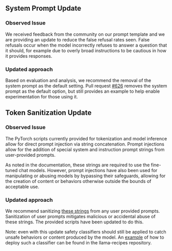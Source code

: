 ## System Prompt Update

### Observed Issue
We received feedback from the community on our prompt template and we are providing an update to reduce the false refusal rates seen. False refusals occur when the model incorrectly refuses to answer a question that it should, for example due to overly broad instructions to be cautious in how it provides responses.

### Updated approach
Based on evaluation and analysis, we recommend the removal of the system prompt as the default setting.  Pull request [#626](https://github.com/facebookresearch/llama/pull/626) removes the system prompt as the default option, but still provides an example to help enable experimentation for those using it.

## Token Sanitization Update

### Observed Issue
The PyTorch scripts currently provided for tokenization and model inference allow for direct prompt injection via string concatenation. Prompt injections allow for the addition of special system and instruction prompt strings from user-provided prompts.

As noted in the documentation, these strings are required to use the fine-tuned chat models. However, prompt injections have also been used for manipulating or abusing models by bypassing their safeguards, allowing for the creation of content or behaviors otherwise outside the bounds of acceptable use.

### Updated approach
We recommend sanitizing [these strings](https://github.com/meta-llama/llama?tab=readme-ov-file#fine-tuned-chat-models) from any user provided prompts. Sanitization of user prompts mitigates malicious or accidental abuse of these strings. The provided scripts have been updated to do this.

Note: even with this update safety classifiers should still be applied to catch unsafe behaviors or content produced by the model. An [example](./recipes/quickstart/inference/local_inference/inference.py) of how to deploy such a classifier can be found in the llama-recipes repository.
